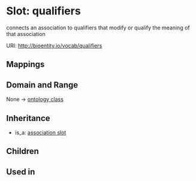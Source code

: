 # Slot: qualifiers


connects an association to qualifiers that modify or qualify the meaning of that association

URI: http://bioentity.io/vocab/qualifiers
## Mappings

## Domain and Range

None -> [ontology class](OntologyClass.md)
## Inheritance

 *  is_a: [association slot](association_slot.md)
## Children

## Used in

